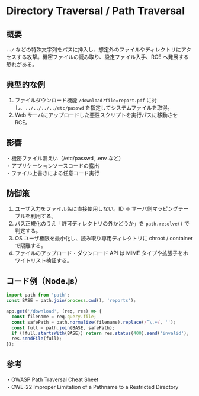 # Directory Traversal / Path Traversal

## 概要
`../` などの特殊文字列をパスに挿入し、想定外のファイルやディレクトリにアクセスする攻撃。機密ファイルの読み取り、設定ファイル入手、RCE へ発展する恐れがある。

## 典型的な例
1. ファイルダウンロード機能 `/download?file=report.pdf` に対し、`../../../../etc/passwd` を指定してシステムファイルを取得。
2. Web サーバにアップロードした悪性スクリプトを実行パスに移動させ RCE。

## 影響
・機密ファイル漏えい（/etc/passwd, .env など）  
・アプリケーションソースコードの露出  
・ファイル上書きによる任意コード実行

## 防御策
1. ユーザ入力をファイル名に直接使用しない。ID → サーバ側マッピングテーブルを利用する。  
2. パス正規化のうえ「許可ディレクトリの外かどうか」を `path.resolve()` で判定する。  
3. OS ユーザ権限を最小化し、読み取り専用ディレクトリに chroot / container で隔離する。  
4. ファイルのアップロード・ダウンロード API は MIME タイプや拡張子をホワイトリスト検証する。

## コード例（Node.js）
```js
import path from 'path';
const BASE = path.join(process.cwd(), 'reports');

app.get('/download', (req, res) => {
  const filename = req.query.file;
  const safePath = path.normalize(filename).replace(/^\.+/, '');
  const full = path.join(BASE, safePath);
  if (!full.startsWith(BASE)) return res.status(400).send('invalid');
  res.sendFile(full);
});
```

## 参考
・OWASP Path Traversal Cheat Sheet  
・CWE-22 Improper Limitation of a Pathname to a Restricted Directory  
